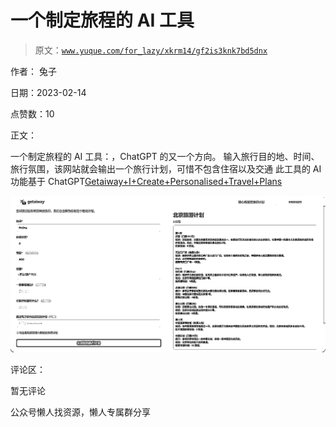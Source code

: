 # 一个制定旅程的 AI 工具

> 原文：[`www.yuque.com/for_lazy/xkrm14/gf2is3knk7bd5dnx`](https://www.yuque.com/for_lazy/xkrm14/gf2is3knk7bd5dnx)



作者： 兔子



日期：2023-02-14



点赞数：10



正文：



一个制定旅程的 AI 工具：，ChatGPT 的又一个方向。 输入旅行目的地、时间、旅行氛围，该网站就会输出一个旅行计划，可惜不包含住宿以及交通 此工具的 AI 功能基于 ChatGPT[Getaiway+I+Create+Personalised+Travel+Plans](https://getaiway.com/)



![](img/b90cc60a05520a38b1b197461f8c27a5.png)



评论区：



暂无评论



公众号懒人找资源，懒人专属群分享

